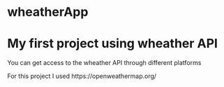 # wheatherApp
<h1> My first project using wheather API</h1>
You can get access to the wheather API through different platforms 
<p>For this project I used https://openweathermap.org/</p>
